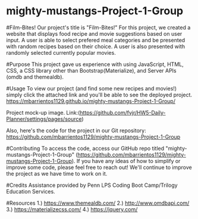 # mighty-mustangs-Project-1-Group

#Film-Bites!
Our project's title is "Film-Bites!" For this project, we created a website that displays food recipe and movie suggestions based on user input. A user is able to select prefered meal categories and be presented with random recipes based on their choice. A user is also presented with randomly selected currently popular movies. 

#Purpose 
This project gave us experience with using JavaScript, HTML, CSS, a CSS library other than Bootstrap(Materialize), and Server APIs (omdb and themealdb). 

#Usage 
To view our project (and find some new recipes and movies!) simply click the attached link and you'll be able to see the deployed project. 
https://mbarrientos1129.github.io/mighty-mustangs-Project-1-Group/

Project mock-up image. Link:(https://github.com/fvjr/HW5-Daily-Planner/settings/pages/source)

Also, here's the code for the project in our Git repository: 
https://github.com/mbarrientos1129/mighty-mustangs-Project-1-Group

#Contributing 
To access the code, access our GitHub repo titled "mighty-mustangs-Project-1-Group" (https://github.com/mbarrientos1129/mighty-mustangs-Project-1-Group). If you have any ideas of how to simplify or improve some code, please feel free to reach out! We'll continue to improve the project as we have time to work on it.

#Credits
Assistance provided by Penn LPS Coding Boot Camp/Trilogy Education Services.

#Resources 
1.) https://www.themealdb.com/
2.) http://www.omdbapi.com/
3.) https://materializecss.com/
4.) https://jquery.com/